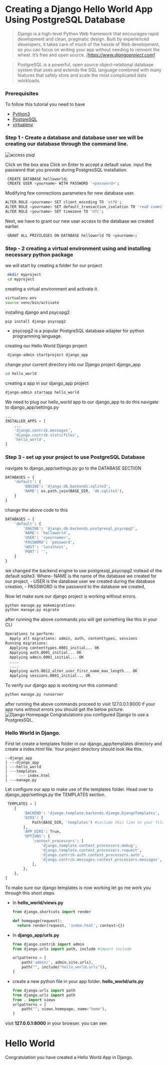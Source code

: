 
# Creating a Django Hello World App Using PostgreSQL Database
> Django is a high-level Python Web framework that encourages rapid development and clean, pragmatic design. Built by experienced developers, it takes care of much of the hassle of Web development, so you can focus on writing your app without needing to reinvent the wheel. It’s free and open source.
> <cite>[https://www.djangoproject.com]<cite>

> PostgreSQL is a powerful, open source object-relational database system that uses and extends the SQL language combined with many features that safely store and scale the most complicated data workloads.

### Prerequisites
To follow this tutorial you need to have
 - [Python3](https://www.python.org/downloads/)
 - [PostgreSQL](https://www.postgresql.org/download/windows/)
 - [virtualenv](https://pypi.org/project/virtualenv/)

### Step 1 - Create a database and database user we will be creating our database through the command line.
 ![access psql](/engineering-education/django-app-using-postgresql-database/access_psql.jpg)

Click on the box area
Click on Enter to accept a default value. input the password that you provide during PostgresSQL installation.

```bash 
 CREATE DATABASE helloworld;
 CREATE USER <yourname> WITH PASSWORD '<password>';
```
Modifying few connections parameters for new database user. 
```bash 
ALTER ROLE <yourname> SET client_encoding TO 'utf8';
ALTER ROLE <yourname> SET default_transaction_isolation TO 'read committed';
ALTER ROLE <yourname> SET timezone TO 'UTC';
```
Next, we have to grant our new user access to the database we created earlier.
```bash 
 GRANT ALL PRIVILEGES ON DATABASE helloworld TO <yourname>;
```

### Step - 2 creating a virtual environment using and installing necessary python package

we will start by creating a folder for our project
```bash 
 mkdir myproject 
 cd myproject
```
creating a virtual environment and activate it.
```bash 
virtualenv env
source venv/bin/activate
```
 installing django and psycopg2
 ```bash
 pip install django psycopg2
 ```
  - psycopg2 is a popular PostgreSQL database adapter for python programming language.
  
creating our Hello World Django project
```bash
 django-admin startproject django_app
```
change your current directory into our Django project django_app
```bash
cd hello_world
```
creating a app in our django_app project
```bash 
django-admin startapp hello_world
```
We need to plug our hello_world app to our django_app to do this navigate to
django_app/settings.py

```python 
...
INSTALLED_APPS = [
    ...
    'django.contrib.messages',
    'django.contrib.staticfiles',
    'hello_world',
]
```

### Step 3 - set up your project to use PostgreSQL Database 
navigate to django_app/settings.py
go to the DATABASE SECTION 
```python 
DATABASES = {
    'default': {
        'ENGINE': 'django.db.backends.sqlite3',
        'NAME': os.path.join(BASE_DIR, 'db.sqlite3'),
    }
}
```
change the above code to this

```python 
DATABASES = {
    'default': {
        'ENGINE': 'django.db.backends.postgresql_psycopg2',
        'NAME': 'helloworld',
        'USER': '<yourname>',
        'PASSWORD': 'password',
        'HOST': 'localhost',
        'PORT': '',
    }
}
```
we changed the backend engine to use postgresql_psycopg2 instead of the default sqlite3.
Where- NAME is the name of the database we created for our project,
     - USER is the database user we created during the database creation,
     - PASSWORD is the password to the database we created,

Now let make sure our django project is working without errors.
 
```python
python manage.py makemigrations
python manage.py migrate
```
after running the above commands you will get something like this in your CLI
```bash 
Operations to perform:
  Apply all migrations: admin, auth, contenttypes, sessions
Running migrations:
  Applying contenttypes.0001_initial... OK
  Applying auth.0001_initial... OK
  Applying admin.0001_initial... OK
  ....
  ....
  Applying auth.0012_alter_user_first_name_max_length... OK
  Applying sessions.0001_initial... OK
```
To verify our django app is working run this command: 
```bash
python manage.py runserver
```
after running the above commands proceed to visit 127.0.0.1:8000
if your app runs without errors you should get the below picture. 
![Django Homepage](/engineering-education/django-app-using-postgresql-database/django_webpage.jpg)
Congratulations you configured Django to use a PostgresSQL.

### Hello World in Django.

First let create a templates folder in our django_app/templates directory and create a index.html file. Your project directory should look like this.
```
--django_app
| ---django_app
| ---hello_world
| ---templates
|     --- index.html
| ---manage.py

```
Let configure our app to make use of the templates folder. Head over to django_app/settings.py the TEMPLATES section.
```python 
 TEMPLATES = [
    {
        'BACKEND': 'django.template.backends.django.DjangoTemplates',
        'DIRS': [
            Path(BASE_DIR, 'templates') #include this line to your file
        ],
        'APP_DIRS': True,
        'OPTIONS': {
            'context_processors': [
                'django.template.context_processors.debug',
                'django.template.context_processors.request',
                'django.contrib.auth.context_processors.auth',
                'django.contrib.messages.context_processors.messages',
            ],
        },
    },
]
```
To make sure our django templates is now working let go me work you through this short steps

* In **hello_world/views.py**
  
  ```python 
  from django.shortcuts import render
  
  def homepage(request):
    return render(request, 'index.html', context={})
  ```


* In **django_app/urls.py**
    ```python 
    from django.contrib import admin
    from django.urls import path, include #import include
    
    urlpatterns = [
        path('admin/', admin.site.urls),
        path("", include("hello_world.urls")),
    ]
    ```


* create a new python file in your app folder. 
**hello_world/urls.py**
    ```python 
    from django.urls import path
    from django.urls import path 
    from . import views
    urlpatterns = [
        path("", views.homepage, name="home"),
    ]
    ```

visit **127.0.0.1:8000** in your browser. you can see 

# Hello World

Congratulation you have created a Hello World App in Django.

